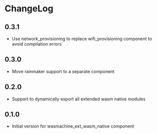 # ChangeLog

## 0.3.1

- Use network_provisioning to replace wifi_provisioning component to avoid compilation errors

## 0.3.0

- Move rainmaker support to a separate component

## 0.2.0

- Support to dynamically export all extended wasm native modules

## 0.1.0

- Initial version for wasmachine_ext_wasm_native component
